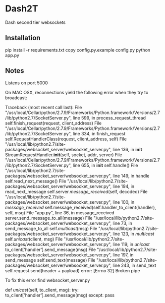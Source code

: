 Dash2T
==============

Dash second tier websockets

Installation
------------

pip install -r requirements.txt
copy config.py.example config.py
python app.py


Notes
------------

Listens on port 5000


On MAC OSX, reconnections yield the following error when they try to broadcast: 

Traceback (most recent call last):
  File "/usr/local/Cellar/python/2.7.9/Frameworks/Python.framework/Versions/2.7/lib/python2.7/SocketServer.py", line 599, in process_request_thread
    self.finish_request(request, client_address)
  File "/usr/local/Cellar/python/2.7.9/Frameworks/Python.framework/Versions/2.7/lib/python2.7/SocketServer.py", line 334, in finish_request
    self.RequestHandlerClass(request, client_address, self)
  File "/usr/local/lib/python2.7/site-packages/websocket_server/websocket_server.py", line 136, in __init__
    StreamRequestHandler.__init__(self, socket, addr, server)
  File "/usr/local/Cellar/python/2.7.9/Frameworks/Python.framework/Versions/2.7/lib/python2.7/SocketServer.py", line 655, in __init__
    self.handle()
  File "/usr/local/lib/python2.7/site-packages/websocket_server/websocket_server.py", line 149, in handle
    self.read_next_message()
  File "/usr/local/lib/python2.7/site-packages/websocket_server/websocket_server.py", line 194, in read_next_message
    self.server._message_received_(self, decoded)
  File "/usr/local/lib/python2.7/site-packages/websocket_server/websocket_server.py", line 100, in _message_received_
    self.message_received(self.handler_to_client(handler), self, msg)
  File "app.py", line 36, in message_received
    server.send_message_to_all(message)
  File "/usr/local/lib/python2.7/site-packages/websocket_server/websocket_server.py", line 73, in send_message_to_all
    self._multicast_(msg)
  File "/usr/local/lib/python2.7/site-packages/websocket_server/websocket_server.py", line 123, in _multicast_
    self._unicast_(client, msg)
  File "/usr/local/lib/python2.7/site-packages/websocket_server/websocket_server.py", line 119, in _unicast_
    to_client['handler'].send_message(msg)
  File "/usr/local/lib/python2.7/site-packages/websocket_server/websocket_server.py", line 197, in send_message
    self.send_text(message)
  File "/usr/local/lib/python2.7/site-packages/websocket_server/websocket_server.py", line 243, in send_text
    self.request.send(header + payload)
error: [Errno 32] Broken pipe


To fix this error find websocket_server.py

def _unicast_(self, to_client, msg):
    try:
        to_client['handler'].send_message(msg)
    except:
        pass
```